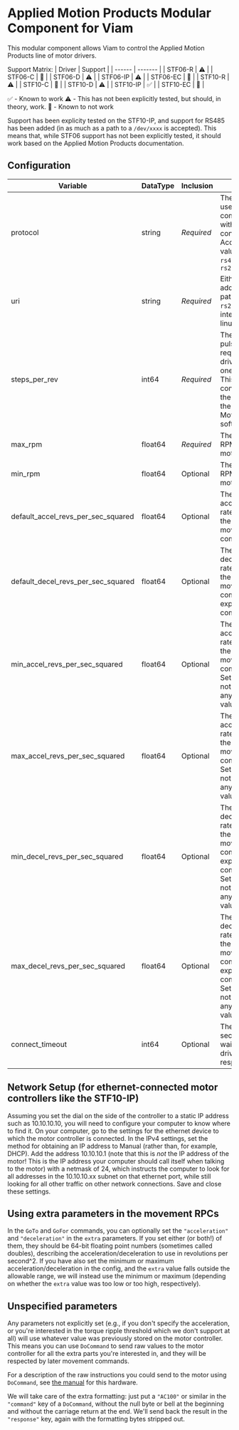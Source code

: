# Applied Motion Products Modular Component for Viam

This modular component allows Viam to control the Applied Motion Products line of motor drivers.

Support Matrix:
| Driver | Support |
| ------ | ------- |
| STF06-R | :warning: |
| STF06-C | :no_entry_sign: |
| STF06-D | :warning: |
| STF06-IP | :warning: |
| STF06-EC | :no_entry_sign: |
| STF10-R | :warning: |
| STF10-C | :no_entry_sign: |
| STF10-D | :warning: |
| STF10-IP | :white_check_mark: |
| STF10-EC | :no_entry_sign: |

:white_check_mark: - Known to work
:warning: - This has not been explicitly tested, but should, in theory, work.
:no_entry_sign: - Known to not work

Support has been explicity tested on the STF10-IP, and support for RS485 has been added (in as much as a path to a `/dev/xxxx` is accepted). This means that, while STF06 support has not been explicitly tested, it should work based on the Applied Motion Products documentation.

## Configuration
| Variable | DataType | Inclusion | Notes |
| -------- | -------- | --------- | ----- |
| protocol | string   | *Required* | The protocol to use for communicating with the controller. Acceptable values are `ip`, `rs485`, and `rs232` |
| uri      | string   | *Required* | Either the IP address or the path to the `rs232`/`rs485` interface on linux |
| steps_per_rev | int64 | *Required* | The number of pulses required to drive the motor one revolution. This is configured in the drive using the Applied Motion software |
| max_rpm  | float64  | *Required* | The maximum RPM that this motor can run |
| min_rpm  | float64  | Optional | The minimum RPM that this motor can run |
| default_accel_revs_per_sec_squared | float64 | Optional | The default acceleration rate to use for the start of move commands |
| default_decel_revs_per_sec_squared | float64 | Optional | The default deceleration rate to use for the end of move commands and explicit stop commands |
| min_accel_revs_per_sec_squared | float64 | Optional | The minimum acceleration rate to use for the start of move commands. Set this to 0 to not enforce any minimum value. |
| max_accel_revs_per_sec_squared | float64 | Optional | The maximum acceleration rate to use for the start of move commands. Set this to 0 to not enforce any maximum value. |
| min_decel_revs_per_sec_squared | float64 | Optional | The minimum deceleration rate to use for the end of move commands and explicit stop commands. Set this to 0 to not enforce any minimum value. |
| max_decel_revs_per_sec_squared | float64 | Optional | The maximum deceleration rate to use for the end of move commands and explicit stop commands. Set this to 0 to not enforce any maximum value. |
| connect_timeout | int64 | Optional | The number of seconds to wait for the drive to respond |

## Network Setup (for ethernet-connected motor controllers like the STF10-IP)

Assuming you set the dial on the side of the controller to a static IP address such as 10.10.10.10, you will need to configure your computer to know where to find it. On your computer, go to the settings for the ethernet device to which the motor controller is connected. In the IPv4 settings, set the method for obtaining an IP address to Manual (rather than, for example, DHCP). Add the address 10.10.10.1 (note that this is _not_ the IP address of the motor! This is the IP address your computer should call itself when talking to the motor) with a netmask of 24, which instructs the computer to look for all addresses in the 10.10.10.xx subnet on that ethernet port, while still looking for all other traffic on other network connections. Save and close these settings.

## Using extra parameters in the movement RPCs

In the `GoTo` and `GoFor` commands, you can optionally set the `"acceleration"` and `"deceleration"` in the `extra` parameters. If you set either (or both!) of them, they should be 64-bit floating point numbers (sometimes called doubles), describing the acceleration/deceleration to use in revolutions per second^2. If you have also set the minimum or maximum acceleration/deceleration in the config, and the `extra` value falls outside the allowable range, we will instead use the minimum or maximum (depending on whether the `extra` value was too low or too high, respectively).

## Unspecified parameters

Any parameters not explicitly set (e.g., if you don't specify the acceleration, or you're interested in the torque ripple threshold which we don't support at all) will use whatever value was previously stored on the motor controller. This means you can use `DoCommand` to send raw values to the motor controller for all the extra parts you're interested in, and they will be respected by later movement commands.

For a description of the raw instructions you could send to the motor using `DoCommand`, see [the manual](https://appliedmotion.s3.amazonaws.com/Host-Command-Reference_920-0002W_0.pdf) for this hardware.

We will take care of the extra formatting: just put a `"AC100"` or similar in the `"command"` key of a `DoCommand`, without the null byte or bell at the beginning and without the carriage return at the end. We'll send back the result in the `"response"` key, again with the formatting bytes stripped out.
